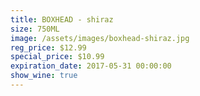 ```yaml
---
title: BOXHEAD - shiraz
size: 750ML
image: /assets/images/boxhead-shiraz.jpg
reg_price: $12.99
special_price: $10.99
expiration_date: 2017-05-31 00:00:00
show_wine: true
---
```



